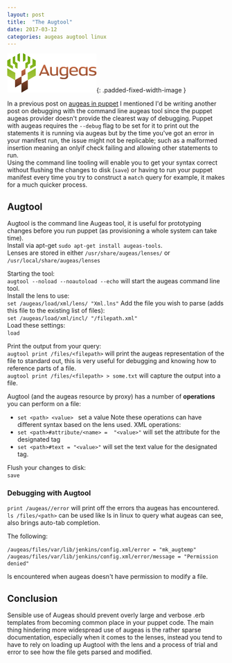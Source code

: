 ```yaml
---
layout: post
title:  "The Augtool"
date: 2017-03-12
categories: augeas augtool linux
---
```

![augeas logo](/assets/augeas-logo.png){: .padded-fixed-width-image }

In a previous post on [augeas in puppet](/augeas/puppet/linux/2016/07/14/augeas.html) I mentioned I'd be writing another post on debugging with the command line augeas tool since the puppet augeas provider doesn't provide the clearest way of debugging. 
Puppet with augeas requires the `--debug` flag to be set for it to print out the statements it is running via augeas but by the time you've got an error in your manifest run, the issue might not be replicable; such as a malformed insertion meaning an onlyif check failing and allowing other statements to run.  
Using the command line tooling will enable you to get your syntax correct without flushing the changes to disk (`save`) or having to run your puppet manifest every time you try to construct a `match` query for example, it makes for a much quicker process.

## Augtool
Augtool is the command line Augeas tool, it is useful for prototyping changes before you run puppet (as provisioning a whole system can take time).  
Install via apt-get `sudo apt-get install augeas-tools`.  
Lenses are stored in either `/usr/share/augeas/lenses/` or `/usr/local/share/augeas/lenses`  

Starting the tool:  
`augtool --noload --noautoload --echo` will start the augeas command line tool.  
Install the lens to use:  
`set /augeas/load/xml/lens/ "Xml.lns"`
Add the file you wish to parse (adds this file to the existing list of files):  
`set /augeas/load/xml/incl/ "/filepath.xml"`  
Load these settings:  
`load`


Print the output from your query:  
`augtool print /files/<filepath>` will print the augeas representation of the file to standard out, this is very useful for debugging and knowing how to reference parts of a file.  
`augtool print /files/<filepath> > some.txt` will capture the output into a file.  

Augtool (and the augeas resource by proxy) has a number of **operations** you can perform on a file:
* `set <path> <value> ` set a value
Note these operations can have different <value> syntax based on the lens used.
XML operations:
* `set <path>#attribute/<name> =  "<value>"` will set the attribute for the designated tag  
* `set <path>#text = "<value>"` will set the text value for the designated tag.  

Flush your changes to disk:  
`save`  
### <a name="debug"></a>Debugging with Augtool
`print /augeas//error` will print off the errors tha augeas has encountered.  
`ls /files/<path>` can be used like ls in linux to query what augeas can see, also brings auto-tab completion.  

The following:
```
/augeas/files/var/lib/jenkins/config.xml/error = "mk_augtemp"
/augeas/files/var/lib/jenkins/config.xml/error/message = "Permission denied"
```
Is encountered when augeas doesn't have permission to modify a file.  

## Conclusion
Sensible use of Augeas should prevent overly large and verbose .erb templates from becoming common place in your puppet code. The main thing hindering more widespread use of augeas is the rather sparse documentation, especially when it comes to the lenses, instead you tend to have to rely on loading up Augtool with the lens and a process of trial and error to see how the file gets parsed and modified.

[augeas]:	http://augeas.net
[debug]:	#debug
[changes]:	#changes
[lenses]:	http://augeas.net/stock_lenses.html   